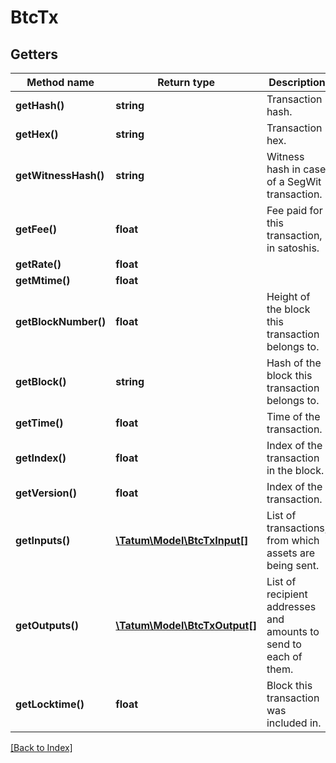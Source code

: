 # BtcTx

## Getters

Method name | Return type | Description | Notes
------------ | ------------- | ------------- | -------------
**getHash()** | **string** | Transaction hash. | [optional]
**getHex()** | **string** | Transaction hex. | [optional]
**getWitnessHash()** | **string** | Witness hash in case of a SegWit transaction. | [optional]
**getFee()** | **float** | Fee paid for this transaction, in satoshis. | [optional]
**getRate()** | **float** |  | [optional]
**getMtime()** | **float** |  | [optional]
**getBlockNumber()** | **float** | Height of the block this transaction belongs to. | [optional]
**getBlock()** | **string** | Hash of the block this transaction belongs to. | [optional]
**getTime()** | **float** | Time of the transaction. | [optional]
**getIndex()** | **float** | Index of the transaction in the block. | [optional]
**getVersion()** | **float** | Index of the transaction. | [optional]
**getInputs()** | [**\Tatum\Model\BtcTxInput[]**](BtcTxInput.md) | List of transactions, from which assets are being sent. | [optional]
**getOutputs()** | [**\Tatum\Model\BtcTxOutput[]**](BtcTxOutput.md) | List of recipient addresses and amounts to send to each of them. | [optional]
**getLocktime()** | **float** | Block this transaction was included in. | [optional]

[[Back to Index]](../index.md)
